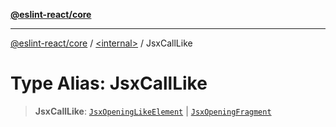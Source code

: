 [**@eslint-react/core**](../../README.md)

***

[@eslint-react/core](../../README.md) / [\<internal\>](../README.md) / JsxCallLike

# Type Alias: JsxCallLike

> **JsxCallLike**: [`JsxOpeningLikeElement`](JsxOpeningLikeElement.md) \| [`JsxOpeningFragment`](../interfaces/JsxOpeningFragment.md)
